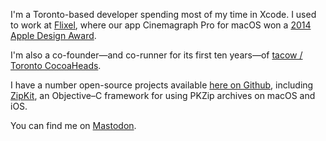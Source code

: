 I'm a Toronto-based developer spending most of my time in Xcode. I used to work at [Flixel](https://flixel.com/kolpanic), where our app Cinemagraph Pro for macOS won a [2014 Apple Design Award](https://youtu.be/SGiYm__R0v8?t=2261).

I'm also a co-founder—and co-runner for its first ten years—of [tacow / Toronto CocoaHeads](https://www.meetup.com/tacow-org/).

I have a number open-source projects available [here on Github](https://github.com/kolpanic), including [ZipKit](https://github.com/kolpanic/ZipKit), an Objective–C framework for using PKZip archives on macOS and iOS.

You can find me on [Mastodon](https://mastodon.online/@kolpanic).
